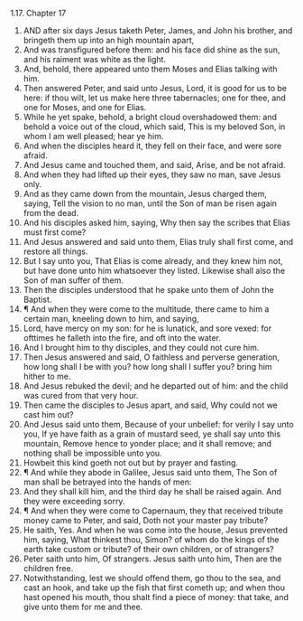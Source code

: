 1.17. Chapter 17
1. AND after six days Jesus taketh Peter, James, and John his brother, and bringeth them up into an high mountain apart,
2. And was transfigured before them: and his face did shine as the sun, and his raiment was white as the light.
3. And, behold, there appeared unto them Moses and Elias talking with him.
4. Then answered Peter, and said unto Jesus, Lord, it is good for us to be here: if thou wilt, let us make here three tabernacles; one for thee, and one for Moses, and one for Elias.
5. While he yet spake, behold, a bright cloud overshadowed them: and behold a voice out of the cloud, which said, This is my beloved Son, in whom I am well pleased; hear ye him.
6. And when the disciples heard it, they fell on their face, and were sore afraid.
7. And Jesus came and touched them, and said, Arise, and be not afraid.
8. And when they had lifted up their eyes, they saw no man, save Jesus only.
9. And as they came down from the mountain, Jesus charged them, saying, Tell the vision to no man, until the Son of man be risen again from the dead.
10. And his disciples asked him, saying, Why then say the scribes that Elias must first come?
11. And Jesus answered and said unto them, Elias truly shall first come, and restore all things.
12. But I say unto you, That Elias is come already, and they knew him not, but have done unto him whatsoever they listed. Likewise shall also the Son of man suffer of them.
13. Then the disciples understood that he spake unto them of John the Baptist.
14. ¶ And when they were come to the multitude, there came to him a certain man, kneeling down to him, and saying,
15. Lord, have mercy on my son: for he is lunatick, and sore vexed: for ofttimes he falleth into the fire, and oft into the water.
16. And I brought him to thy disciples, and they could not cure him.
17. Then Jesus answered and said, O faithless and perverse generation, how long shall I be with you? how long shall I suffer you? bring him hither to me.
18. And Jesus rebuked the devil; and he departed out of him: and the child was cured from that very hour.
19. Then came the disciples to Jesus apart, and said, Why could not we cast him out?
20. And Jesus said unto them, Because of your unbelief: for verily I say unto you, If ye have faith as a grain of mustard seed, ye shall say unto this mountain, Remove hence to yonder place; and it shall remove; and nothing shall be impossible unto you.
21. Howbeit this kind goeth not out but by prayer and fasting.
22. ¶ And while they abode in Galilee, Jesus said unto them, The Son of man shall be betrayed into the hands of men:
23. And they shall kill him, and the third day he shall be raised again. And they were exceeding sorry.
24. ¶ And when they were come to Capernaum, they that received tribute money came to Peter, and said, Doth not your master pay tribute?
25. He saith, Yes. And when he was come into the house, Jesus prevented him, saying, What thinkest thou, Simon? of whom do the kings of the earth take custom or tribute? of their own children, or of strangers?
26. Peter saith unto him, Of strangers. Jesus saith unto him, Then are the children free.
27. Notwithstanding, lest we should offend them, go thou to the sea, and cast an hook, and take up the fish that first cometh up; and when thou hast opened his mouth, thou shalt find a piece of money: that take, and give unto them for me and thee.

